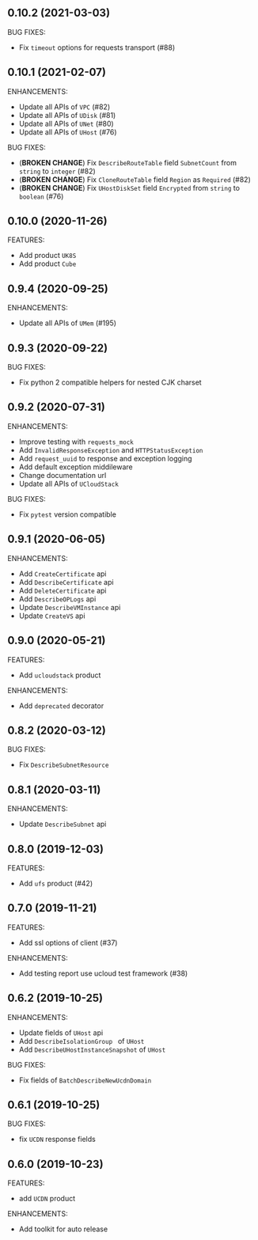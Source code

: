 ## 0.10.2 (2021-03-03)

BUG FIXES:

- Fix `timeout` options for requests transport (#88)

## 0.10.1 (2021-02-07)

ENHANCEMENTS:

- Update all APIs of `VPC` (#82)
- Update all APIs of `UDisk` (#81)
- Update all APIs of `UNet` (#80)
- Update all APIs of `UHost` (#76)

BUG FIXES:

- (**BROKEN CHANGE**) Fix `DescribeRouteTable` field `SubnetCount` from `string` to `integer` (#82)
- (**BROKEN CHANGE**) Fix `CloneRouteTable` field `Region` as `Required` (#82)
- (**BROKEN CHANGE**) Fix `UHostDiskSet` field `Encrypted` from `string` to `boolean` (#76)

## 0.10.0 (2020-11-26)

FEATURES:

- Add product `UK8S`
- Add product `Cube`

## 0.9.4 (2020-09-25)

ENHANCEMENTS:

- Update all APIs of `UMem` (#195)

## 0.9.3 (2020-09-22)

BUG FIXES:

- Fix python 2 compatible helpers for nested CJK charset

## 0.9.2 (2020-07-31)

ENHANCEMENTS:

- Improve testing with `requests_mock`
- Add `InvalidResponseException` and `HTTPStatusException`
- Add `request_uuid` to response and exception logging
- Add default exception middileware
- Change documentation url
- Update all APIs of `UCloudStack`

BUG FIXES:

- Fix `pytest` version compatible

## 0.9.1 (2020-06-05)

ENHANCEMENTS:

- Add `CreateCertificate` api
- Add `DescribeCertificate` api
- Add `DeleteCertificate` api
- Add `DescribeOPLogs` api
- Update `DescribeVMInstance` api
- Update `CreateVS` api

## 0.9.0 (2020-05-21)

FEATURES:

- Add `ucloudstack` product

ENHANCEMENTS:

- Add `deprecated` decorator

## 0.8.2 (2020-03-12)

BUG FIXES:

- Fix `DescribeSubnetResource`

## 0.8.1 (2020-03-11)

ENHANCEMENTS:

- Update `DescribeSubnet` api

## 0.8.0 (2019-12-03)

FEATURES:

- Add `ufs` product (#42)

## 0.7.0 (2019-11-21)

FEATURES:

- Add ssl options of client (#37)

ENHANCEMENTS:

- Add testing report use ucloud test framework (#38)

## 0.6.2 (2019-10-25)

ENHANCEMENTS:

- Update fields of `UHost` api
- Add `DescribeIsolationGroup ` of `UHost`
- Add `DescribeUHostInstanceSnapshot` of `UHost`

BUG FIXES:

- Fix fields of `BatchDescribeNewUcdnDomain`

## 0.6.1 (2019-10-25)

BUG FIXES:

- fix `UCDN` response fields

## 0.6.0 (2019-10-23)

FEATURES:

- add `UCDN` product

ENHANCEMENTS:

- Add toolkit for auto release

